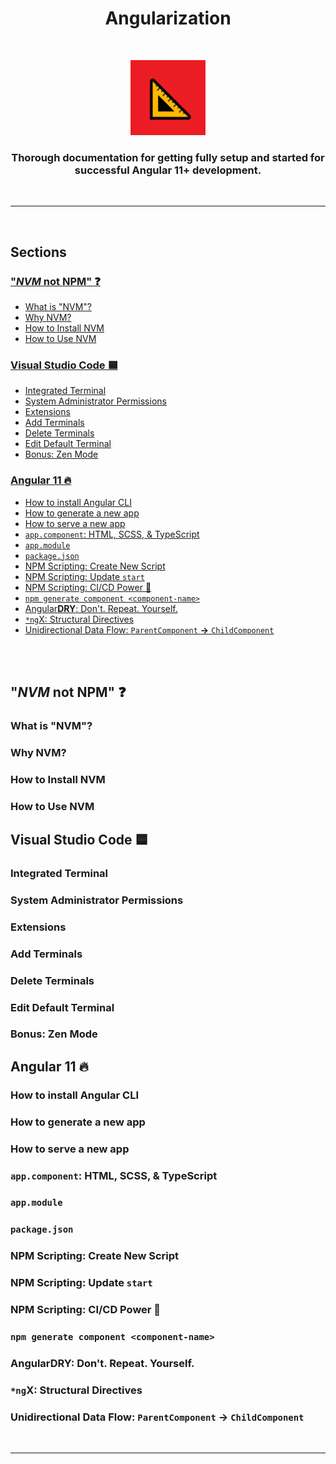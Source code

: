 <h1 align="center"><b>Angularization</b></h1>
<br>
<p align="center">
  <img src="triangular-ruler.png" width="120px" />
</p>
<h3 align="center">Thorough documentation for getting fully setup and started for successful <b>Angular 11+</b> development.</h3>
<br>
<hr>
<br>

## **Sections**
### [**"*NVM* not NPM" ❓**](#nvm-not-npm)
* [What is "NVM"?](#what-is-nvm)
* [Why NVM?](#why-nvm)
* [How to Install NVM](#how-to-install-nvm)
* [How to Use NVM](#how-to-use-nvm)
### [**Visual Studio Code 🟦**](#visual-studio-code)
* [Integrated Terminal](#integrated-terminal)
* [System Administrator Permissions](#system-administrator-perssions)
* [Extensions](#extensions)
* [Add Terminals](#add-terminals)
* [Delete Terminals](#delete-terminals)
* [Edit Default Terminal](#edit-default-terminal)
* [Bonus: Zen Mode](#bonus-zen-mode)
### [**Angular 11 🔥**](#angular-11)
* [How to install Angular CLI](#how-to-install-angular-cli)
* [How to generate a new app](#how-to-generate-a-new-app)
* [How to serve a new app](#how-to-serve-a-new-app)
* [`app.component`: HTML, SCSS, & TypeScript](#app-component-html-scss-typescript)
* [`app.module`](#app-module)
* [`package.json`](#package-json)
* [NPM Scripting: Create New Script](#npm-scripting-create-new-script)
* [NPM Scripting: Update `start`](#npm-scripting-update-start)
* [NPM Scripting: CI/CD Power 💪](#npm-scripting-ci-cd-power)
* [`npm generate component <component-name>`](#npm-generate-component-component-name)
* [Angular**DRY**: Don't. Repeat. Yourself.](#angulardry-dont-repeat-yourself)
* [`*ng`X: Structural Directives](#ngx-structural-directives)
* [Unidirectional Data Flow: `ParentComponent` <b>→</b> `ChildComponent`](#unidirectional-data-flow-parentcomponent-childcomponent)
<br>
<br>

## **"*NVM* not NPM" ❓**
### What is "NVM"?
### Why NVM?
### How to Install NVM
### How to Use NVM
## **Visual Studio Code 🟦**
### Integrated Terminal
### System Administrator Permissions
### Extensions
### Add Terminals
### Delete Terminals
### Edit Default Terminal
### Bonus: Zen Mode
## **Angular 11 🔥**
### How to install Angular CLI
### How to generate a new app
### How to serve a new app
### `app.component`: HTML, SCSS, & TypeScript
### `app.module`
### `package.json`
### NPM Scripting: Create New Script
### NPM Scripting: Update `start`
### NPM Scripting: CI/CD Power 💪
### `npm generate component <component-name>`
### Angular**DRY**: Don't. Repeat. Yourself.
### `*ng`X: Structural Directives
### Unidirectional Data Flow: `ParentComponent` <b>→</b> `ChildComponent`
<br>
<hr>
<br>
<br>